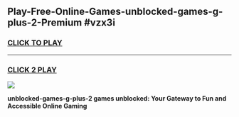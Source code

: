 
## Play-Free-Online-Games-unblocked-games-g-plus-2-Premium #vzx3i
<h3>
<a href="https://premium.freeplayer.one?title=unblocked-games-g-plus-2&ref=8M">CLICK TO PLAY</a></h3>
<hr>

<h3>
<a href="https://premium.freeplayer.one?title=unblocked-games-g-plus-2&ref=8M">CLICK 2 PLAY</a>
  
</h3>

<a href="https://premium.freeplayer.one?title=unblocked-games-g-plus-2&ref=8M"><img src="https://clearcache.store/games.png"></a>


**unblocked-games-g-plus-2 games unblocked: Your Gateway to Fun and Accessible Online Gaming**

